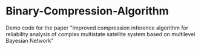 # Binary-Compression-Algorithm
Demo code for the paper "Improved compression inference algorithm for reliability analysis of complex multistate satellite system based on multilevel Bayesian Network" 
